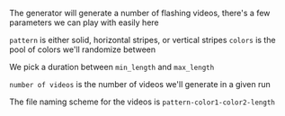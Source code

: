 The generator will generate a number of flashing videos, there's a few parameters we can play with easily here

`pattern` is either solid, horizontal stripes, or vertical stripes
`colors` is the pool of colors we'll randomize between

We pick a duration between `min_length` and `max_length`

`number of videos` is the number of videos we'll generate in a given run

The file naming scheme for the videos is `pattern-color1-color2-length`